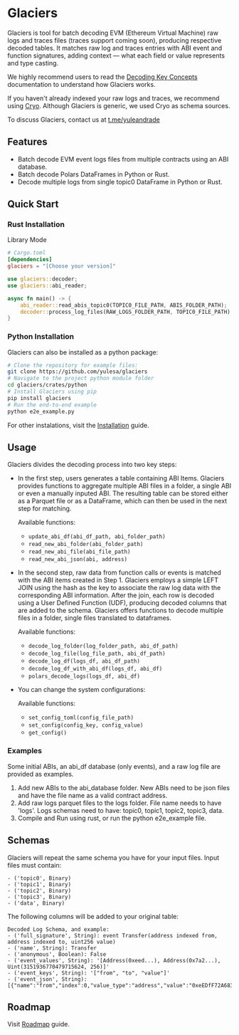 # Glaciers

Glaciers is tool for batch decoding EVM (Ethereum Virtual Machine) raw logs and traces files (traces support coming soon), producing respective decoded tables. It matches raw log and traces entries with ABI event and function signatures, adding context — what each field or value represents and type casting.

We highly recommend users to read the [Decoding Key Concepts](./docs/decoding_key_concepts.md) documentation to understand how Glaciers works.

If you haven't already indexed your raw logs and traces, we recommend using [Cryo](https://github.com/paradigmxyz/cryo). Although Glaciers is generic, we used Cryo as schema sources.

To discuss Glaciers, contact us at [t.me/yuleandrade](http://t.me/yuleandrade)

## Features
- Batch decode EVM event logs files from multiple contracts using an ABI database.
- Batch decode Polars DataFrames in Python or Rust.
- Decode multiple logs from single topic0 DataFrame in Python or Rust.

## Quick Start
### Rust Installation
Library Mode
```toml
# Cargo.toml
[dependencies]
glaciers = "[Choose your version]"
```
```rust
use glaciers::decoder;
use glaciers::abi_reader;

async fn main() -> {
    abi_reader::read_abis_topic0(TOPIC0_FILE_PATH, ABIS_FOLDER_PATH);
    decoder::process_log_files(RAW_LOGS_FOLDER_PATH, TOPIC0_FILE_PATH).await;
}
```
### Python Installation

Glaciers can also be installed as a python package:

```bash
# Clone the repository for example files:
git clone https://github.com/yulesa/glaciers
# Navigate to the project python module folder
cd glaciers/crates/python
# Install Glaciers using pip
pip install glaciers
# Run the end-to-end example
python e2e_example.py
```
For other instalations, visit the [Installation](./docs/installation.md) guide.
## Usage

Glaciers divides the decoding process into two key steps:

- In the first step, users generates a table containing ABI Items. Glaciers provides functions to aggregate multiple ABI files in a folder, a single ABI or even a manually inputed ABI. The resulting table can be stored either as a Parquet file or as a DataFrame, which can then be used in the next step for matching.

    Available functions:
    - `update_abi_df(abi_df_path, abi_folder_path)`
    - `read_new_abi_folder(abi_folder_path)`
    - `read_new_abi_file(abi_file_path)`
    - `read_new_abi_json(abi, address)`

- In the second step, raw data from function calls or events is matched with the ABI items created in Step 1. Glaciers employs a simple LEFT JOIN using the hash as the key to associate the raw log data with the corresponding ABI information. After the join, each row is decoded using a User Defined Function (UDF), producing decoded columns that are added to the schema. Glaciers offers functions to decode multiple files in a folder, single files translated to dataframes.

    Available functions:
    - `decode_log_folder(log_folder_path, abi_df_path)`
    - `decode_log_file(log_file_path, abi_df_path)`
    - `decode_log_df(logs_df, abi_df_path)`
    - `decode_log_df_with_abi_df(logs_df, abi_df)`
    - `polars_decode_logs(logs_df, abi_df)`

- You can change the system configurations:

    Available functions:
    - `set_config_toml(config_file_path)`
    - `set_config(config_key, config_value)`
    - `get_config()`

### Examples

Some initial ABIs, an abi_df database (only events), and a raw log file are provided as examples.

1. Add new ABIs to the abi_database folder. New ABIs need to be json files and have the file name as a valid contract address.
2. Add raw logs parquet files to the logs folder. File name needs to have 'logs'. Logs schemas need to have: topic0, topic1, topic2, topic3, data.
3. Compile and Run using rust, or run the python e2e_example file.

## Schemas

Glaciers will repeat the same schema you have for your input files.
Input files must contain:

    - ('topic0', Binary)
    - ('topic1', Binary)
    - ('topic2', Binary)
    - ('topic3', Binary)
    - ('data', Binary)

The following columns will be added to your original table:

    Decoded Log Schema, and example:
    - ('full_signature', String): event Transfer(address indexed from, address indexed to, uint256 value)
    - ('name', String): Transfer
    - ('anonymous', Boolean): False
    - ('event_values', String): '[Address(0xeed...), Address(0x7a2...), Uint(3151936770479715624, 256)]'
    - ('event_keys', String): '["from", "to", "value"]'
    - ('event_json', String): [{"name":"from","index":0,"value_type":"address","value":"0xeEDfF72A683058F8FF531e8c98575f920430FdC5"}...]

## Roadmap

Visit [Roadmap](./docs/roadmap.md) guide.

